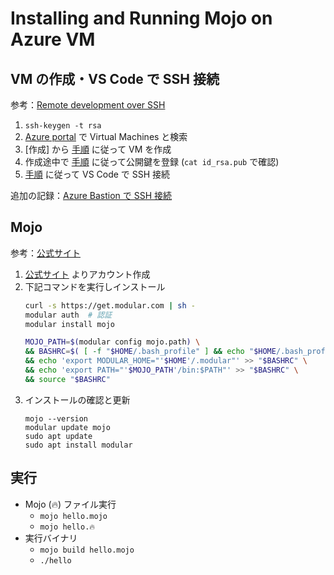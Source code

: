 # Installing and Running Mojo on Azure VM

## VM の作成・VS Code で SSH 接続

参考：[Remote development over SSH](https://code.visualstudio.com/docs/remote/ssh-tutorial)

1. `ssh-keygen -t rsa`
2. [Azure portal](https://portal.azure.com/#home) で Virtual Machines と検索
3. [作成] から [手順](https://code.visualstudio.com/docs/remote/ssh-tutorial#_create-a-virtual-machine) に従って VM を作成
4. 作成途中で [手順](https://code.visualstudio.com/docs/remote/ssh-tutorial#_add-ssh-key-to-your-vm) に従って公開鍵を登録 (`cat id_rsa.pub` で確認)
5. [手順](https://code.visualstudio.com/docs/remote/ssh-tutorial#_connect-using-ssh) に従って VS Code で SSH 接続

追加の記録：[Azure Bastion で SSH 接続](bastion.md)

## Mojo

参考：[公式サイト](https://www.modular.com/max/mojo)

1. [公式サイト](https://www.modular.com/max/mojo) よりアカウント作成
2. 下記コマンドを実行しインストール
    ```bash
    curl -s https://get.modular.com | sh -
    modular auth  # 認証
    modular install mojo

    MOJO_PATH=$(modular config mojo.path) \
    && BASHRC=$( [ -f "$HOME/.bash_profile" ] && echo "$HOME/.bash_profile" || echo "$HOME/.bashrc" ) \
    && echo 'export MODULAR_HOME="'$HOME'/.modular"' >> "$BASHRC" \
    && echo 'export PATH="'$MOJO_PATH'/bin:$PATH"' >> "$BASHRC" \
    && source "$BASHRC"
    ```
3. インストールの確認と更新
    ```
    mojo --version
    modular update mojo
    sudo apt update
    sudo apt install modular
    ```

## 実行

* Mojo (🔥) ファイル実行
  * `mojo hello.mojo`
  * `mojo hello.🔥`
* 実行バイナリ
  * `mojo build hello.mojo`
  * `./hello`
